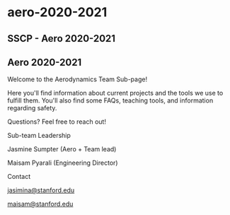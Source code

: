 # aero-2020-2021

## SSCP - Aero 2020-2021

## Aero 2020-2021

Welcome to the Aerodynamics Team Sub-page!&#x20;

Here you'll find information about current projects and the tools we use to fulfill them. You'll also find some FAQs, teaching tools, and information regarding safety.

Questions? Feel free to reach out!

&#x20;Sub-team Leadership

&#x20;Jasmine Sumpter (Aero + Team lead)

&#x20;Maisam Pyarali (Engineering Director)

&#x20;Contact

jasimina@stanford.edu

maisam@stanford.edu
